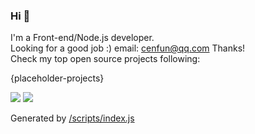 ### Hi 👋

I'm a Front-end/Node.js developer.  
Looking for a good job :) email: [cenfun@qq.com](cenfun@qq.com) Thanks!  
Check my top open source projects following:

{placeholder-projects}
  
[![](https://github-readme-stats.vercel.app/api?username=cenfun)](https://github.com/cenfun)
[![](https://github-readme-stats.vercel.app/api/top-langs/?username=cenfun&layout=compact)](https://github.com/cenfun)

Generated by [/scripts/index.js](/scripts/index.js)